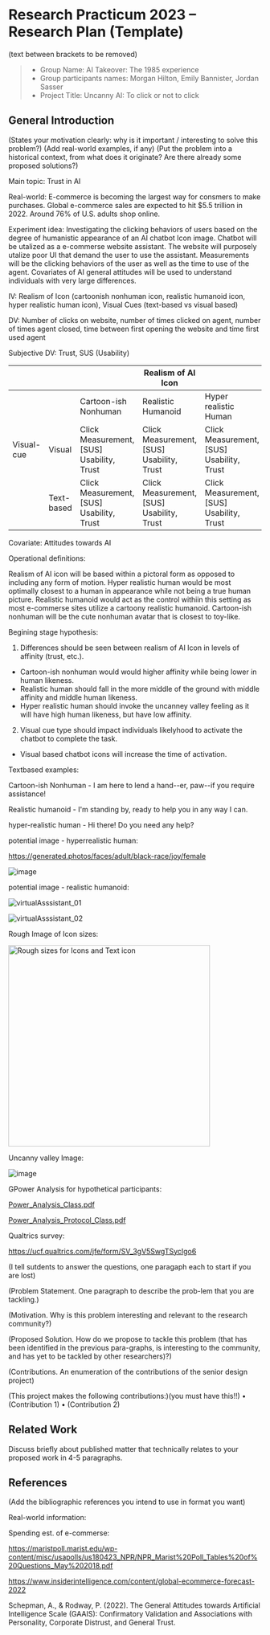 # Research Practicum 2023 – Research Plan (Template)
(text between brackets to be removed)

> * Group Name: AI Takeover: The 1985 experience
> * Group participants names: Morgan Hilton, Emily Bannister, Jordan Sasser
> * Project Title: Uncanny AI: To click or not to click

## General Introduction

(States your motivation clearly: why is it important / interesting to solve this problem?)
(Add real-world examples, if any)
(Put the problem into a historical context, from what does it originate? Are there already some proposed solutions?)

Main topic: Trust in AI

Real-world: E-commerce is becoming the largest way for consmers to make purchases. Global e-commerce sales are expected to hit $5.5 trillion in 2022. Around 76% of U.S. adults shop online.

Experiment idea: Investigating the clicking behaviors of users based on the degree of humanistic appearance of an AI chatbot Icon image. Chatbot will be utalized as a e-commerse website assistant. The website will purposely utalize poor UI that demand the user to use the assistant. Measurements will be the clicking behaviors of the user as well as the time to use of the agent. Covariates of AI general attitudes will be used to understand individuals with very large differences.

IV: Realism of Icon (cartoonish nonhuman icon, realistic humanoid icon, hyper realistic human icon), Visual Cues (text-based vs visual based)

DV: Number of clicks on website, number of times clicked on agent, number of times agent closed, time between first opening the website and time first used agent

Subjective DV: Trust, SUS (Usability)

|            |            |                                           | Realism of AI Icon                        |                                           |
|------------|------------|-------------------------------------------|-------------------------------------------|-------------------------------------------|
|            |            | Cartoon-ish Nonhuman                      | Realistic Humanoid                        | Hyper realistic Human                     |
| Visual-cue | Visual     | Click Measurement, [SUS] Usability, Trust | Click Measurement, [SUS] Usability, Trust | Click Measurement, [SUS] Usability, Trust |
|            | Text-based | Click Measurement, [SUS] Usability, Trust | Click Measurement, [SUS] Usability, Trust | Click Measurement, [SUS] Usability, Trust |

Covariate: Attitudes towards AI

Operational definitions:

Realism of AI icon will be based within a pictoral form as opposed to including any form of motion. Hyper realistic human would be most optimally closest to a human in appearance while not being a true human picture. Realistic humanoid would act as the control withiin this setting as most e-commerse sites utilize a cartoony realistic humanoid. Cartoon-ish nonhuman will be the cute nonhuman avatar that is closest to toy-like.

Begining stage hypothesis:

1. Differences should be seen between realism of AI Icon in levels of affinity (trust, etc.).
* Cartoon-ish nonhuman would would higher affinity while being lower in human likeness. 
* Realistic human should fall in the more middle of the ground with middle affinity and middle human likeness. 
* Hyper realistic human should invoke the uncanney valley feeling as it will have high human likeness, but have low affinity.
2. Visual cue type should impact individuals likelyhood to activate the chatbot to complete the task.
* Visual based chatbot icons will increase the time of activation.

Textbased examples:

Cartoon-ish Nonhuman - I am here to lend a hand--er, paw--if you require assistance!

Realistic humanoid - I'm standing by, ready to help you in any way I can.

hyper-realistic human - Hi there! Do you need any help?

potential image - hyperrealistic human:

https://generated.photos/faces/adult/black-race/joy/female

![image](https://user-images.githubusercontent.com/18073824/222006275-a667e254-1d47-40cd-a44c-4b8c04aa1635.png)


potential image - realistic humanoid:

![virtualAsssistant_01](https://user-images.githubusercontent.com/48068108/217644123-73fef647-b67a-4a12-b9d9-44876dca373d.png)

![virtualAsssistant_02](https://user-images.githubusercontent.com/48068108/217644611-b07de2f3-a65d-4540-8918-654580f1719e.png)



Rough Image of Icon sizes:

<img width="401" alt="Rough sizes for Icons and Text icon" src="https://user-images.githubusercontent.com/18073824/213321799-edd3eb14-6789-49e6-9383-f114404dccf4.png">

Uncanny valley Image:

![image](https://user-images.githubusercontent.com/18073824/216189693-829c4eeb-021b-4ce5-96b0-b1942093010b.png)

GPower Analysis for hypothetical participants:

[Power_Analysis_Class.pdf](https://github.com/SassManMcGee/AITakeover-1985-/files/10690502/Power_Analysis_Class.pdf)

[Power_Analysis_Protocol_Class.pdf](https://github.com/SassManMcGee/AITakeover-1985-/files/10690503/Power_Analysis_Protocol_Class.pdf)

Qualtrics survey:

https://ucf.qualtrics.com/jfe/form/SV_3gV5SwgTSycIgo6


(I tell sutdents to answer the questions, one paragaph each to start if you are lost)

(Problem Statement. One paragraph to describe the prob-lem that you are tackling.)

(Motivation. Why is this problem interesting and relevant to the research community?)

(Proposed Solution. How do we propose to tackle this problem (that has been identified in the previous para-graphs, is interesting to the community, and has yet to be tackled by other researchers)?)

(Contributions. An enumeration of the contributions of the senior design project)

(This project makes the following contributions:)(you must have this!!)
•	(Contribution 1)
•	(Contribution 2)


## Related Work

Discuss briefly about published matter that technically relates to your proposed work in 4-5 paragraphs.

## References 

(Add the bibliographic references you intend to use in format you want)

Real-world information:

Spending est. of e-commerse:

https://maristpoll.marist.edu/wp-content/misc/usapolls/us180423_NPR/NPR_Marist%20Poll_Tables%20of%20Questions_May%202018.pdf



https://www.insiderintelligence.com/content/global-ecommerce-forecast-2022

Schepman, A., & Rodway, P. (2022). The General Attitudes towards Artificial Intelligence Scale (GAAIS): Confirmatory Validation and Associations with Personality, Corporate Distrust, and General Trust.




